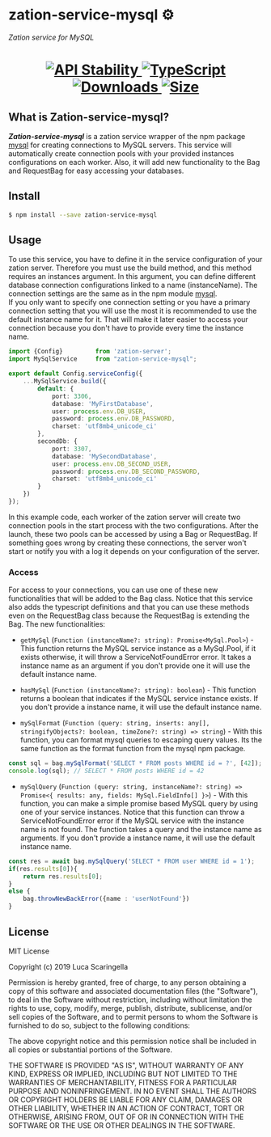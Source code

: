 # zation-service-mysql ⚙️
*Zation service for MySQL*
<h1 align="center">  
  <!-- Stability -->
  <a href="https://nodejs.org/api/documentation.html#documentation_stability_index">
    <img src="https://img.shields.io/badge/stability-stable-brightgreen.svg" alt="API Stability"/>
  </a>
  <!-- TypeScript -->
  <a href="http://typescriptlang.org">
    <img src="https://img.shields.io/badge/%3C%2F%3E-typescript-blue.svg" alt="TypeScript"/>
  </a>    
  <!-- Downloads -->
  <a href="https://npmjs.org/package/zation-service-mysql">
    <img src="https://img.shields.io/npm/dm/zation-service-mysql.svg" alt="Downloads"/>
  </a> 
  <!-- Size -->
  <a href="https://npmjs.org/package/zation-service-mysql">
      <img src="https://img.shields.io/bundlephobia/min/zation-service-mysql.svg" alt="Size"/>
  </a>  
</h1>

## What is Zation-service-mysql?
***Zation-service-mysql*** is a zation service wrapper of the npm package [mysql](https://www.npmjs.com/package/mysql) for creating connections to MySQL servers.
This service will automatically create connection pools with your provided instances configurations on each worker.
Also, it will add new functionality to the Bag and RequestBag for easy accessing your databases.

## Install

```bash
$ npm install --save zation-service-mysql
```

## Usage

To use this service, you have to define it in the service configuration of your zation server.
Therefore you must use the build method, and this method requires an instances argument.
In this argument, you can define different database connection configurations linked to a name (instanceName).
The connection settings are the same as in the npm module [mysql](https://www.npmjs.com/package/mysql).  
If you only want to specify one connection setting or 
you have a primary connection setting that you will use the most it is recommended to use the default instance name for it.
That will make it later easier to access your connection because you don't have to provide every time the instance name.

```typescript
import {Config}         from 'zation-server';
import MySqlService     from "zation-service-mysql";

export default Config.serviceConfig({
    ...MySqlService.build({
        default: {
            port: 3306,
            database: 'MyFirstDatabase',
            user: process.env.DB_USER,
            password: process.env.DB_PASSWORD,
            charset: 'utf8mb4_unicode_ci'
        },
        secondDb: {
            port: 3307,
            database: 'MySecondDatabase',
            user: process.env.DB_SECOND_USER,
            password: process.env.DB_SECOND_PASSWORD,
            charset: 'utf8mb4_unicode_ci'
        }
    })
});
```
In this example code, each worker of the zation server will create two connection pools in the start process with the two configurations.
After the launch, these two pools can be accessed by using a Bag or RequestBag.
If something goes wrong by creating these connections,
the server won't start or notify you with a log it depends on your configuration of the server.

### Access 
For access to your connections, you can use one of these new functionalities that will be added to the Bag class.
Notice that this service also adds the typescript definitions and
that you can use these methods even on the RequestBag class because the RequestBag is extending the Bag.
The new functionalities:

* `getMySql` (`Function (instanceName?: string): Promise<MySql.Pool>`) - This function returns the MySQL service instance as a MySql.Pool,
if it exists otherwise, it will throw a ServiceNotFoundError error. 
It takes a instance name as an argument if you don't provide one it will use the default instance name.
                                
* `hasMySql` (`Function (instanceName?: string): boolean`) - This function returns a boolean that indicates if the MySQL service instance exists.
If you don't provide a instance name, it will use the default instance name.

* `mySqlFormat` (`Function (query: string, inserts: any[], stringifyObjects?: boolean, timeZone?: string) => string`) - With this function, you can format mysql queries to escaping query values. 
Its the same function as the format function from the mysql npm package. 
```typescript
const sql = bag.mySqlFormat('SELECT * FROM posts WHERE id = ?', [42]);
console.log(sql); // SELECT * FROM posts WHERE id = 42
```

* `mySqlQuery` (`Function (query: string, instanceName?: string) => Promise<{ results: any, fields: MySql.FieldInfo[] }>`) - With this function, you can make a simple promise based MySQL query by using one of your service instances.
Notice that this function can throw a ServiceNotFoundError error if the MySQL service with the instance name is not found.
The function takes a query and the instance name as arguments.
If you don't provide a instance name, it will use the default instance name.
```typescript
const res = await bag.mySqlQuery('SELECT * FROM user WHERE id = 1');
if(res.results[0]){
    return res.results[0];
}
else {
    bag.throwNewBackError({name : 'userNotFound'})        
}
```

## License

MIT License

Copyright (c) 2019 Luca Scaringella

Permission is hereby granted, free of charge, to any person obtaining a copy
of this software and associated documentation files (the "Software"), to deal
in the Software without restriction, including without limitation the rights
to use, copy, modify, merge, publish, distribute, sublicense, and/or sell
copies of the Software, and to permit persons to whom the Software is
furnished to do so, subject to the following conditions:

The above copyright notice and this permission notice shall be included in all
copies or substantial portions of the Software.

THE SOFTWARE IS PROVIDED "AS IS", WITHOUT WARRANTY OF ANY KIND, EXPRESS OR
IMPLIED, INCLUDING BUT NOT LIMITED TO THE WARRANTIES OF MERCHANTABILITY,
FITNESS FOR A PARTICULAR PURPOSE AND NONINFRINGEMENT. IN NO EVENT SHALL THE
AUTHORS OR COPYRIGHT HOLDERS BE LIABLE FOR ANY CLAIM, DAMAGES OR OTHER
LIABILITY, WHETHER IN AN ACTION OF CONTRACT, TORT OR OTHERWISE, ARISING FROM,
OUT OF OR IN CONNECTION WITH THE SOFTWARE OR THE USE OR OTHER DEALINGS IN THE
SOFTWARE.                                                      
